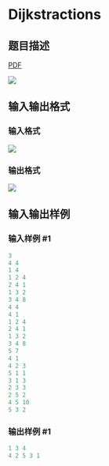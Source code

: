# Dijkstractions

## 题目描述

[problemUrl]: https://uva.onlinejudge.org/index.php?option=com_onlinejudge&Itemid=8&category=871&page=show_problem&problem=5054

[PDF](https://uva.onlinejudge.org/external/131/p13143.pdf)

![](https://cdn.luogu.com.cn/upload/vjudge_pic/UVA13143/12fa8988d01a5cc2c0b99ab8247c49f50df79374.png)

## 输入输出格式

### 输入格式

![](https://cdn.luogu.com.cn/upload/vjudge_pic/UVA13143/fd40cf7ab3f331b0fcc222f5e3e0af184428d8b3.png)

### 输出格式

![](https://cdn.luogu.com.cn/upload/vjudge_pic/UVA13143/c50ea12475fcd5fa15b4508ab6ad410b8cae0a73.png)

## 输入输出样例

### 输入样例 #1

```cpp
3
4 4
1 4
1 2 4
2 4 1
1 3 2
3 4 8
4 4
4 1
1 2 4
2 4 1
1 3 2
3 4 8
5 7
4 1
4 2 3
5 1 1
3 1 3
2 3 3
2 5 2
4 5 10
5 3 2
```


### 输出样例 #1

```cpp
1 3 4
4 2 5 3 1
```


